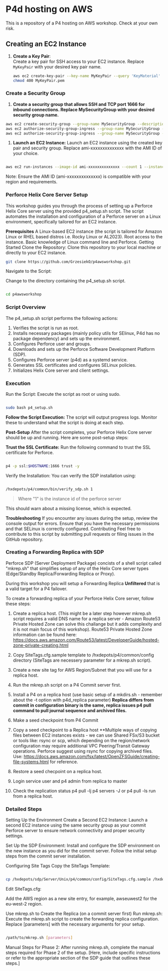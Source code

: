# P4d hosting on AWS

This is a repository of a P4 hosting on AWS workshop. Check at your own risk.

## Creating an EC2 Instance

1. **Create a Key Pair**:  
   Create a key pair for SSH access to your EC2 instance. Replace `MyKeyPair` with your desired key pair name.

   ```bash
   aws ec2 create-key-pair --key-name MyKeyPair --query 'KeyMaterial' --output text > MyKeyPair.pem
   chmod 400 MyKeyPair.pem

### Create a Security Group

1. **Create a security group that allows SSH and TCP port 1666 for inbound connections. Replace MySecurityGroup with your desired security group name.**

```bash
aws ec2 create-security-group --group-name MySecurityGroup --description "Security group for Perforce server"
aws ec2 authorize-security-group-ingress --group-name MySecurityGroup --protocol tcp --port 22 --cidr 0.0.0.0/0
aws ec2 authorize-security-group-ingress --group-name MySecurityGroup --protocol tcp --port 1666 --cidr 0.0.0.0/0

```

1. **Launch an EC2 Instance:**
Launch an EC2 instance using the created key pair and security group. Replace ami-xxxxxxxxxxxxxx with the AMI ID of your choice.

```bash

aws ec2 run-instances --image-id ami-xxxxxxxxxxxxxx --count 1 --instance-type t2.micro --key-name MyKeyPair --security-groups MySecurityGroup
```

Note: Ensure the AMI ID (ami-xxxxxxxxxxxxxx) is compatible with your region and requirements.

### Perforce Helix Core Server Setup

This workshop guides you through the process of setting up a Perforce Helix Core server using the provided p4_setup.sh script. The script automates the installation and configuration of a Perforce server on a Linux environment, specifically tailored for an EC2 instance.

**Prerequisites**
A Linux-based EC2 instance (the script is tailored for Amazon Linux or RHEL based distros i.e. Rocky Linux or AL2023).
Root access to the instance.
Basic knowledge of Linux command line and Perforce.
Getting Started
Clone the Repository:
Clone this repository to your local machine or directly to your EC2 instance.

```bash
git clone https://github.com/GrzesiekO/p4awsworkshop.git
```

Navigate to the Script:

Change to the directory containing the p4_setup.sh script.

```bash

cd p4awsworkshop

```

### Script Overview

The p4_setup.sh script performs the following actions:

1. Verifies the script is run as root.
1. Installs necessary packages (mainly policy utils for SElinux, P4d has no package dependency) and sets up the environment.
1. Configures Perforce user and groups.
1. Downloads and sets up the Perforce Software Development Platform (SDP).
1. Configures Perforce server (p4d) as a systemd service.
1. Generates SSL certificates and configures SELinux policies.
1. Initializes Helix Core server and client settings.

### Execution

Run the Script:
Execute the script as root or using sudo.

```bash

sudo bash p4_setup.sh

```

**Follow the Script Execution:**
The script will output progress logs. Monitor these to understand what the script is doing at each step.

**Post-Setup**
After the script completes, your Perforce Helix Core server should be up and running. Here are some post-setup steps:

**Trust the SSL Certificate:**
Run the following command to trust the SSL certificate for Perforce.

```bash

p4 -p ssl:$HOSTNAME:1666 trust -y
```

Verify the Installation:
You can verify the SDP installation using:

```bash

/hxdepots/p4/common/bin/verify_sdp.sh 1
```

> Where "1" is the instance id of the perforce server

This should warn about a missing license, which is expected.

**Troubleshooting**
If you encounter any issues during the setup, review the console output for errors.
Ensure that you have the necessary permissions and that SELinux is correctly configured.
Contributing
Feel free to contribute to this script by submitting pull requests or filing issues in the GitHub repository.

### Creating a Forwarding Replica with SDP

Perforce SDP (Server Deployment Package) concists of a shell script called "mkrep.sh" that simplifies setup of any of the Helix Core server types (Edge/Standby Replica/Forwarding Replica or Proxy).

During this workshop you will setup a Forwarding Replica **Unfiltered** that is a valid target for a P4 failover.

To create a forwarding replica of your Perforce Helix Core server, follow these steps:

1. Create a replica host. (This might be a later step however mkrep.sh script requires a valid DNS name for a replica server - Amazon Route53 Private Hosted Zone can solve this challange but it adds complexity and it is not main focus of this workshop).
Route53 Private Hosted Zone information can be found here: <https://docs.aws.amazon.com/Route53/latest/DeveloperGuide/hosted-zone-private-creating.html>

2. Copy SiteTags.cfg.sample template to /hxdepots/p4/common/config directory (SiteTags are necessery parameter for a mkrep.sh script).

3. Create a new site tag for AWS Region/Subnet that you will use for a replica host.

4. Run the mkrep.sh script on a P4 Commit server first.

5. Install a P4 on a replica host (use basic setup of a mkdirs.sh - remember about the -t option with p4d_replica parameter) **Replica differs from commit in configuration binary is the same, replica issues p4 pull command to pull journal sequence and archived files.**

6. Make a seed checkpoint from P4 Commit

7. Copy a seed checkpoint to a Replica host **Multiple ways of copying files between EC2 instances exists - we can use Shared FSx/S3 bucket or tools like: rsync or scp, which depending on the region/network configuration may require additional VPC Peering/Transit Gateway operations. Perforce suggest using rsync for copying archived files.
Use: <https://docs.aws.amazon.com/fsx/latest/OpenZFSGuide/creating-file-systems.html> for reference.

8. Restore a seed checpoint on a replica host.

9. Login service user and p4 admin from replica to master

10. Check the replication status p4 pull -lj p4 servers -J or p4 pull -ls run from a replica host.

### Detailed Steps

Setting Up the Environment
Create a Second EC2 Instance:
Launch a second EC2 instance using the same security group as your commit Perforce server to ensure network connectivity and proper security settings.

Set Up the SDP Environment:
Install and configure the SDP environment on the new instance as you did for the commit server. Follow the initial setup steps from the commit server installation.

Configuring Site Tags
Copy the SiteTags Template:

```bash

cp /hxdepots/sdp/Server/Unix/p4/common/config/SiteTags.cfg.sample /hxdepots/p4/common/config/SiteTags.cfg

```

Edit SiteTags.cfg:

Add the AWS region as a new site entry, for example, awseuwest2 for the eu-west-2 region.

Use mkrep.sh to Create the Replica (on a commit server first)
Run mkrep.sh:
Execute the mkrep.sh script to create the forwarding replica configuration. Replace [parameters] with the necessary arguments for your setup.

```bash

/path/to/mkrep.sh [parameters]

```

Manual Steps for Phase 2:
After running mkrep.sh, complete the manual steps required for Phase 2 of the setup. [Here, include specific instructions or refer to the appropriate section of the SDP guide that outlines these steps.]
